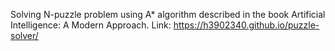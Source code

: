 Solving N-puzzle problem using A* algorithm described in the book Artificial Intelligence: A Modern Approach.
Link: https://h3902340.github.io/puzzle-solver/
